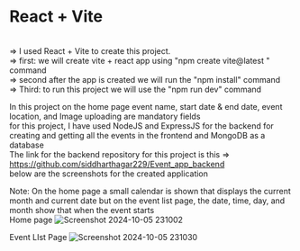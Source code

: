 # React + Vite
<br>
=> I used React + Vite to create this project.
<br>
=> first:   we will create vite + react app using "npm create vite@latest <project_name>"  command
  <br>
=> second after the app is created we will run the "npm install" command
    <br>
=> Third: to run this project we will use the "npm run dev" command
  <br>

In this project on the home page event name, start date & end date, event location, and Image uploading are mandatory fields
  <br>
for this project, I have used NodeJS and ExpressJS for the backend for creating and getting all the events in the frontend and MongoDB as a database
  <br>
The link for the backend repository for this project is this =>   https://github.com/siddharthagar229/Event_app_backend
  <br>
below are the screenshots for the created application
  <br>

  Note: On the home page a small calendar is shown that displays the current month and current date  but on the event list page, the date, time, day, and month show that when the event starts 
  <br>
Home page
![Screenshot 2024-10-05 231002](https://github.com/user-attachments/assets/2732e22d-a639-47d4-85cf-2c7d9c783413)



Event LIst Page
![Screenshot 2024-10-05 231030](https://github.com/user-attachments/assets/df33a7be-bc6a-452a-ade5-01c5e56af194)
